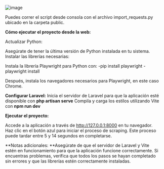 ![image](https://github.com/user-attachments/assets/dc8043b6-e006-4e51-b141-08524209c795)


Puedes correr el script desde consola con el archivo import_requests.py ubicado en la carpeta public.


**Cómo ejecutar el proyecto desde la web:**

Actualizar Python:

Asegúrate de tener la última versión de Python instalada en tu sistema.
Instalar las librerías necesarias:

Instala la librería Playwright para Python con:
-pip install playwright
-playwright install

Después, instala los navegadores necesarios para Playwright, en este caso Chrome.


**Configurar Laravel:**
Inicia el servidor de Laravel para que la aplicación esté disponible con **php artisan serve**
Compila y carga los estilos utilizando Vite con **npm run dev**


**Ejecutar el proyecto:**

Accede a la aplicación a través de http://127.0.0.1:8000 en tu navegador.
Haz clic en el botón azul para iniciar el proceso de scraping. Este proceso puede tardar entre 5 y 14 segundos en completarse.


**Notas adicionales:
**Asegúrate de que el servidor de Laravel y Vite estén en funcionamiento para que la aplicación funcione correctamente.
Si encuentras problemas, verifica que todos los pasos se hayan completado sin errores y que las librerías estén correctamente instaladas.


